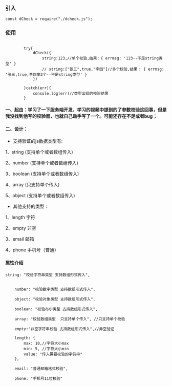 ### 引入

```
const dCheck = require("./dcheck.js");

```

### 使用
```

        try{
            dCheck({
                string:123,//单个校验,结果：{ errmsg: '123--不是string类型' }
                // string:["张三",true,"李四"]//多个校验,结果： { errmsg: '张三,true,李四第2个--不是string类型' }
            })

        }catch(err){
            console.log(err)//类型出错的校验结果
        }
```

#### 一、起由：学习了一下服务端开发，学习的视频中提到的了参数校验这回事，但是我没找到他写的校验器，也就自己动手写了一个。可能还存在不足或者bug；



#### 二、设计：

+ 支持验证的js数据类型有:

1、string        (支持单个或者数组传入)

2、number     (支持单个或者数组传入)

3、boolean    (支持单个或者数组传入)

4、array         (只支持单个传入)

5、object        (支持单个或者数组传入)



+ 其他支持的类型：

1、length 字符

2、empty 非空

3、email   邮箱

4、phone 手机号（普通）

#### 属性介绍
```
string: "校验字符串类型 支持数组形式传入",


    number: "校验数字类型 支持数组形式传入",

    object: "校验对象类型 支持数组形式传入",

    boolean: "校验布尔类型 支持数组形式传入",

    array: "校验数组类型  只支持单个传入", //只支持单个校验

    empty:"非空字符串校验 支持数组形式传入",//非空验证

    length: {
        max: 10,//字符大小max 
        min: 5, //字符大小min
        value: "传入需要校验的字符串"
    },

    email: "普通邮箱格式校验",

    phone: "手机号11位校验"

```